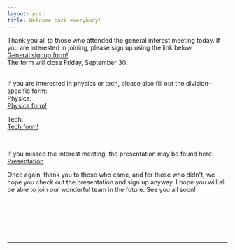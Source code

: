 ```yaml
---
layout: post
title: Welcome back everybody!
---
```



Thank you all to those who attended the general interest meeting today. If you are interested in joining, please sign up using the link below.  
[General signup form!](https://docs.google.com/forms/d/e/1FAIpQLSeTWWqEyUwMleOCk6XUL-c2uBT3eYIXxYzrI7poQnrdVHqOdA/viewform)  
The form will close Friday, September 30.<br><br>

If you are interested in physics or tech, please also fill out the division-specific form:  
Physics:  
[Physics form!](https://docs.google.com/forms/d/e/1FAIpQLScXEa0D5VeuSyYRIGSmlbsR-oJ6szY4ss9FKfcqMDNBX-ibLA/viewform?c=0&w=1)

Tech:  
[Tech form!](https://docs.google.com/forms/d/e/1FAIpQLSf37ifBgOJ8pv8aiNDvYEtANd0Y_3LzsEubf_LyiOStDs7VbQ/viewform?c=0&w=1)

<br>

If you missed the interest meeting, the presentation may be found here:  
[Presentation](https://docs.google.com/presentation/d/1dvlQ45AdfG2XVsqSdPmRKjz1O1g_h_is_VxGwZeCxsg/edit#slide=id.p)

Once again, thank you to those who came, and for those who didn't, we hope you check out the presentation and sign up anyway. I hope you will all be able to join our wonderful team in the future. See you all soon!


<br>
<br>
<br>
<br>
<br>
<hr>
<br>
<br>
<br>
<br>
<br>
